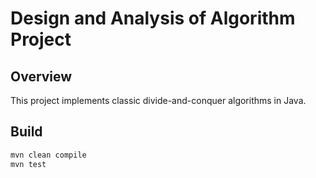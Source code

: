 # Design and Analysis of Algorithm Project

## Overview
This project implements classic divide-and-conquer algorithms in Java.

## Build
```bash
mvn clean compile
mvn test
```
